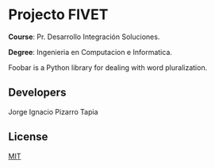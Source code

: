 # Projecto FIVET

**Course**:  Pr. Desarrollo Integración Soluciones.

**Degree**: Ingenieria en Computacion e Informatica.

Foobar is a Python library for dealing with word pluralization.

## Developers

Jorge Ignacio Pizarro Tapia

## License
[MIT](https://choosealicense.com/licenses/mit/)

